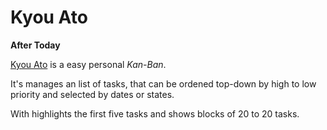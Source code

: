 # Kyou Ato

__After Today__

[Kyou Ato](https://github.com/agsb/Kyou-Ato) is a easy personal *Kan-Ban*. 

It's manages an list of tasks, that can be ordened top-down by high to low priority and selected by dates or states.

With highlights the first five tasks and shows blocks of 20 to 20 tasks.

